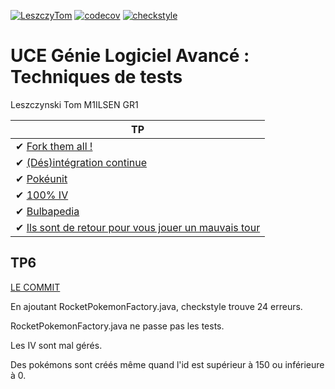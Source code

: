 [![LeszczyTom](https://circleci.com/gh/LeszczyTom/ceri-m1-techniques-de-test.svg?style=svg)](https://app.circleci.com/pipelines/github/LeszczyTom/ceri-m1-techniques-de-test?filter=all)
[![codecov](https://codecov.io/gh/LeszczyTom/ceri-m1-techniques-de-test/branch/master/graph/badge.svg?token=IHHC7NL2HK)](https://codecov.io/gh/LeszczyTom/ceri-m1-techniques-de-test)
[![checkstyle](https://gist.githubusercontent.com/LeszczyTom/7c4b96672dae6e5b47f99194266ef5a9/raw/badge.svg)](https://checkstyle.sourceforge.io/)
# UCE Génie Logiciel Avancé : Techniques de tests
  
Leszczynski Tom M1ILSEN GR1

| TP|
| -----|
|✔ [Fork them all !](TPs/TP1.md)|
|✔ [(Dés)intégration continue](TPs/TP2.md)|
|✔ [Pokéunit](TPs/TP3.md)|
|✔ [100% IV](TPs/TP4.md)|
|✔ [Bulbapedia](TPs/TP5.md)|
|✔ [Ils sont de retour pour vous jouer un mauvais tour](TPs/TP6.md)|

## TP6

[LE COMMIT](https://github.com/LeszczyTom/ceri-m1-techniques-de-test/commit/65350314249b5fdf24b78b91677d0327ed5702bc)

En ajoutant RocketPokemonFactory.java, checkstyle trouve 24 erreurs.

RocketPokemonFactory.java ne passe pas les tests.

Les IV sont mal gérés.

Des pokémons sont créés même quand l'id est supérieur à 150 ou inférieure à 0.

